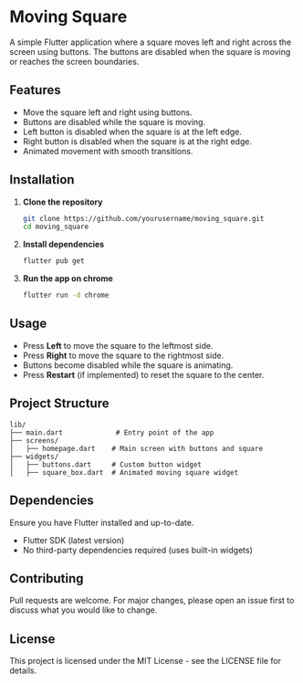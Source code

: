 # Moving Square

A simple Flutter application where a square moves left and right across the screen using buttons. The buttons are disabled when the square is moving or reaches the screen boundaries.

## Features
- Move the square left and right using buttons.
- Buttons are disabled while the square is moving.
- Left button is disabled when the square is at the left edge.
- Right button is disabled when the square is at the right edge.
- Animated movement with smooth transitions.

## Installation

1. **Clone the repository**
   ```sh
   git clone https://github.com/yourusername/moving_square.git
   cd moving_square
   ```
2. **Install dependencies**
   ```sh
   flutter pub get
   ```
3. **Run the app on chrome**
   ```sh
   flutter run -d chrome
   ```

## Usage
- Press **Left** to move the square to the leftmost side.
- Press **Right** to move the square to the rightmost side.
- Buttons become disabled while the square is animating.
- Press **Restart** (if implemented) to reset the square to the center.

## Project Structure
```
lib/
├── main.dart             # Entry point of the app
├── screens/
│   ├── homepage.dart    # Main screen with buttons and square
├── widgets/
│   ├── buttons.dart     # Custom button widget
│   ├── square_box.dart  # Animated moving square widget
```

## Dependencies
Ensure you have Flutter installed and up-to-date.
- Flutter SDK (latest version)
- No third-party dependencies required (uses built-in widgets)

## Contributing
Pull requests are welcome. For major changes, please open an issue first to discuss what you would like to change.

## License
This project is licensed under the MIT License - see the LICENSE file for details.

